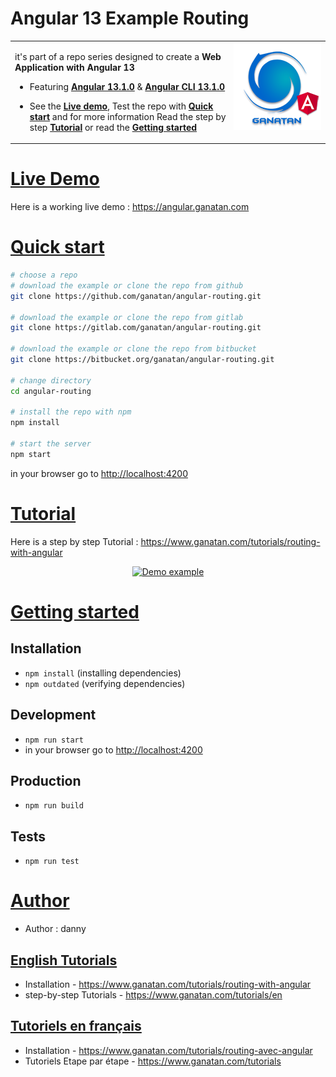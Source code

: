 # Angular 13 Example Routing

<table>
<tr>
<td>
  <a href="https://www.ganatan.com/en">
    <img src="./img/ganatan-about-github.png" align="right"
    alt="Ganatan Angular Example routing" width="140" height="140">
  </a>

it's part of a repo series designed to create a **Web Application with Angular 13**


* Featuring [**Angular 13.1.0**](https://github.com/angular/angular/releases) & [**Angular CLI 13.1.0**](https://github.com/angular/angular-cli/releases/)


* See the [**Live demo**](#live-demo), Test the repo with [**Quick start**](#quick-start) and for more information Read the step by step [**Tutorial**](#tutorial) or read the [**Getting started**](#getting-started)

</td>
</tr>
</table>

# [Live Demo](#live-demo)
Here is a working live demo :  https://angular.ganatan.com


# [Quick start](#quick-start)

```bash
# choose a repo
# download the example or clone the repo from github
git clone https://github.com/ganatan/angular-routing.git

# download the example or clone the repo from gitlab
git clone https://gitlab.com/ganatan/angular-routing.git

# download the example or clone the repo from bitbucket
git clone https://bitbucket.org/ganatan/angular-routing.git

# change directory
cd angular-routing

# install the repo with npm
npm install

# start the server
npm start

```
in your browser go to [http://localhost:4200](http://localhost:4200) 


# [Tutorial](#quick-start)

Here is a step by step Tutorial :  https://www.ganatan.com/tutorials/routing-with-angular

<p align="center">
  <a href="https://www.ganatan.com/tutorials/routing-with-angular">
    <img src="https://api.ganatan.com/articles/img/tutorial-routing-avec-angular.png" alt="Demo example"/>
  </a>
</p>

# [Getting started](#getting-started)


## Installation
* `npm install` (installing dependencies)
* `npm outdated` (verifying dependencies)

## Development
* `npm run start`
* in your browser go to [http://localhost:4200](http://localhost:4200) 

## Production 
* `npm run build`

## Tests
* `npm run test`

# [Author](#author)
* Author  : danny

## [English Tutorials](#english-tutorials)
- Installation - https://www.ganatan.com/tutorials/routing-with-angular
- step-by-step Tutorials - https://www.ganatan.com/tutorials/en

## [Tutoriels en français](#french-tutorials)
- Installation - https://www.ganatan.com/tutorials/routing-avec-angular
- Tutoriels Etape par étape - https://www.ganatan.com/tutorials
